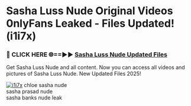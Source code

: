 # Sasha Luss Nude Original Videos 0nlyFans Leaked - Files Updated! (i1i7x)

<h3>🔴 CLICK HERE 🌐==►► <a href="https://tinyurl.com/52m3yx9h" rel="nofollow">Sasha Luss Nude Updated Files</a></h3>

Get Sasha Luss Nude and all content. Now you can access all videos and pictures of Sasha Luss Nude. New Updated Files 2025!

[![i1i7x](https://i.imgur.com/TnHtlc8.gif)](https://tinyurl.com/52m3yx9h)
chloe sasha nude<br>
sasha prasad nude<br>
sasha banks nude leak